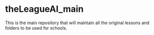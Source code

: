 # theLeagueAI_main
This is the main repository that will maintain all the original lessons and folders to be used for schools. 
